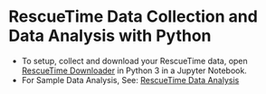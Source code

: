 # RescueTime Data Collection and Data Analysis with Python

* To setup, collect and download your RescueTime data, open [RescueTime Downloader](https://github.com/markwk/qs_ledger/blob/master/rescuetime/rescuetime_downloader.ipynb) in Python 3 in a Jupyter Notebook. 
* For Sample Data Analysis, See: [RescueTime Data Analysis](https://github.com/markwk/qs_ledger/blob/master/rescuetime/rescuetime_data_analysis.ipynb)
